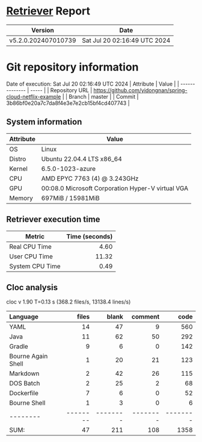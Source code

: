 # [Retriever](https://github.com/PalladioSimulator/Palladio-ReverseEngineering-Retriever) Report
| Version | Date |
| ------- | ---- |
| v5.2.0.202407010739 | Sat Jul 20 02:16:49 UTC 2024 |

# Git repository information
Date of execution: Sat Jul 20 02:16:49 UTC 2024
|    Attribute   | Value |
| -------------- | ----- |
| Repository URL | https://github.com/yidongnan/spring-cloud-netflix-example |
| Branch         | master |
| Commit         | 3b86bf0e20a7c7da8f4e3e7e2cb15bf4cd407743 |


## System information
| Attribute | Value |
| --------- | ----- |
| OS | Linux  |
| Distro | Ubuntu 22.04.4 LTS x86_64  |
| Kernel | 6.5.0-1023-azure  |
| CPU | AMD EPYC 7763 (4) @ 3.243GHz  |
| GPU | 00:08.0 Microsoft Corporation Hyper-V virtual VGA  |
| Memory | 697MiB / 15981MiB  |

## Retriever execution time
| Metric | Time (seconds) |
| --- | ---: |
| Real CPU Time | 4.60 |
| User CPU Time | 11.32 |
| System CPU Time | 0.49 |
<!--
Explainations:
- __Real CPU Time__: actual time the command has run (can be less than total time spent in user and system mode for multi-threaded processes)
- __User CPU Time__: time the command has spent running in user mode
- __System CPU Time__: time the command has spent running in system or kernel mode
-->

## Cloc analysis
cloc v 1.90  T=0.13 s (368.2 files/s, 13138.4 lines/s)

Language|files|blank|comment|code
:-------|-------:|-------:|-------:|-------:
YAML|14|47|9|560
Java|11|62|50|292
Gradle|9|6|0|142
Bourne Again Shell|1|20|21|123
Markdown|2|42|26|115
DOS Batch|2|25|2|68
Dockerfile|7|6|0|52
Bourne Shell|1|3|0|6
--------|--------|--------|--------|--------
SUM:|47|211|108|1358
